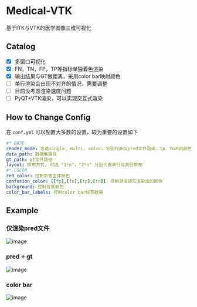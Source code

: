 # Medical-VTK

基于ITK与VTK的医学图像三维可视化

## Catalog

* [x] 多窗口可视化
* [x] FN，TN，FP，TP等指标单独着色渲染
* [x] 输出结果与GT做距离，采用color bar映射颜色
* [ ] 单行渲染会出现不对齐的情况，需要调整
* [ ] 目前没考虑渲染速度问题
* [ ] PyQT+VTK渲染，可以实现交互式渲染

## How to Change Config

在 `conf.yml` 可以配置大多数的设置，较为重要的设置如下

```yaml
#* BASE
render_mode: 可选single, multi, color。分别代表仅pred文件渲染，tp、tn不同颜色渲染，color bar渲染
data_path: 数据集路径
gt_path: gt文件路径
layout: 排布方式, 可选 "1*n"，"2*n" 分别代表单行与双行排布
#* COLOR
red_color: 控制血管主体颜色
confusion_color: [[fp],[fn],[tp],[tn]]，控制混淆矩阵渲染出的颜色
background: 控制背景颜色
color_bar_labels: 控制color bar标签数量
```

## Example

### 仅渲染pred文件

![image](https://cdn.staticaly.com/gh/QingYunA/my-img@main/img/image.4irzp1y0goo.webp)

### pred + gt

![image](https://cdn.staticaly.com/gh/QingYunA/my-img@main/img/image.2zmrsk6ksco0.webp)

### color bar

![image](https://cdn.staticaly.com/gh/QingYunA/my-img@main/img/image.5zuax93h0rk0.webp)
